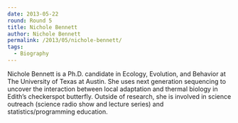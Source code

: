 ```yaml
---
date: 2013-05-22
round: Round 5
title: Nichole Bennett
author: Nichole Bennett
permalink: /2013/05/nichole-bennett/
tags:
  - Biography
---
```

Nichole Bennett is a Ph.D. candidate in Ecology, Evolution, and Behavior at The University of Texas at Austin. She uses next generation sequencing to uncover the interaction between local adaptation and thermal biology in Edith&#8217;s checkerspot butterfly. Outside of research, she is involved in science outreach (science radio show and lecture series) and statistics/programming education.
